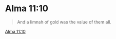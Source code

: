 # Alma 11:10

> And a limnah of gold was the value of them all.

[Alma 11:10](https://www.churchofjesuschrist.org/study/scriptures/bofm/alma/11?lang=eng&id=p10#p10)


